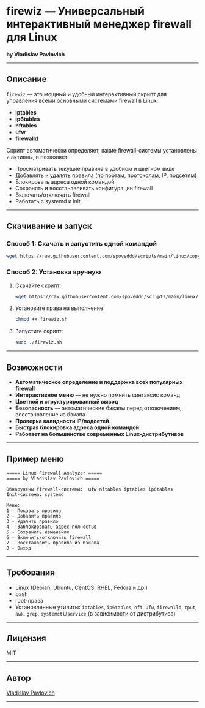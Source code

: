 # firewiz — Универсальный интерактивный менеджер firewall для Linux

**by Vladislav Pavlovich**

---

## Описание

`firewiz` — это мощный и удобный интерактивный скрипт для управления всеми основными системами firewall в Linux:  
- **iptables**
- **ip6tables**
- **nftables**
- **ufw**
- **firewalld**

Скрипт автоматически определяет, какие firewall-системы установлены и активны, и позволяет:
- Просматривать текущие правила в удобном и цветном виде
- Добавлять и удалять правила (по портам, протоколам, IP, подсетям)
- Блокировать адреса одной командой
- Сохранять и восстанавливать конфигурации firewall
- Включать/отключать firewall
- Работать с systemd и init

---

## Скачивание и запуск

### Способ 1: Скачать и запустить одной командой

```bash
wget https://raw.githubusercontent.com/spoveddd/scripts/main/linux/copy_site/firewiz.sh -O firewiz.sh && chmod +x firewiz.sh && sudo ./firewiz.sh
```

### Способ 2: Установка вручную

1. Скачайте скрипт:
    ```bash
    wget https://raw.githubusercontent.com/spoveddd/scripts/main/linux/copy_site/firewiz.sh
    ```
2. Установите права на выполнение:
    ```bash
    chmod +x firewiz.sh
    ```
3. Запустите скрипт:
    ```bash
    sudo ./firewiz.sh
    ```

---


## Возможности

- **Автоматическое определение и поддержка всех популярных firewall**
- **Интерактивное меню** — не нужно помнить синтаксис команд
- **Цветной и структурированный вывод**
- **Безопасность** — автоматические бэкапы перед отключением, восстановление из бэкапа
- **Проверка валидности IP/подсетей**
- **Быстрая блокировка адреса одной командой**
- **Работает на большинстве современных Linux-дистрибутивов**

---

## Пример меню

```
===== Linux Firewall Analyzer =====
===== by Vladislav Pavlovich =====

Обнаружены firewall-системы:  ufw nftables iptables ip6tables
Init-система: systemd

Меню:
1 - Показать правила
2 - Добавить правило
3 - Удалить правило
4 - Заблокировать адрес полностью
5 - Сохранить изменения
6 - Включить/отключить firewall
7 - Восстановить правила из бэкапа
0 - Выход
```

---

## Требования

- Linux (Debian, Ubuntu, CentOS, RHEL, Fedora и др.)
- bash
- root-права
- Установленные утилиты: `iptables`, `ip6tables`, `nft`, `ufw`, `firewalld`, `tput`, `awk`, `grep`, `systemctl`/`service` (в зависимости от дистрибутива)

---

## Лицензия

MIT

---

## Автор

[Vladislav Pavlovich](https://github.com/spoveddd)

--- 